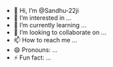 - 👋 Hi, I’m @Sandhu-22ji
- 👀 I’m interested in ...
- 🌱 I’m currently learning ...
- 💞️ I’m looking to collaborate on ...
- 📫 How to reach me ...
- 😄 Pronouns: ...
- ⚡ Fun fact: ...

<!---
Sandhu-22ji/Sandhu-22ji is a ✨ special ✨ repository because its `README.md` (this file) appears on your GitHub profile.
You can click the Preview link to take a look at your changes.
--->
